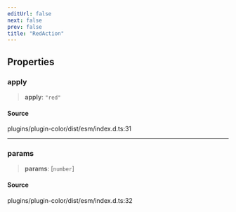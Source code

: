 ```yaml
---
editUrl: false
next: false
prev: false
title: "RedAction"
---
```


## Properties

### apply

> **apply**: `"red"`

#### Source

plugins/plugin-color/dist/esm/index.d.ts:31

***

### params

> **params**: [`number`]

#### Source

plugins/plugin-color/dist/esm/index.d.ts:32
